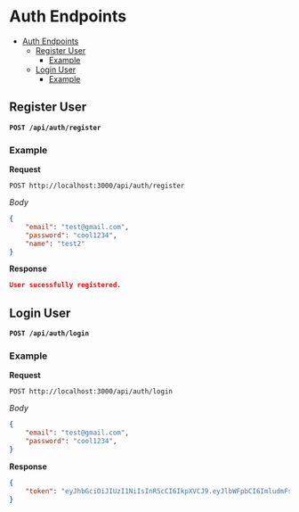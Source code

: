 # Auth Endpoints
- [Auth Endpoints](#auth-endpoints)
  - [Register User](#register-user)
    - [Example](#example)
  - [Login User](#login-user)
    - [Example](#example-1)
## Register User
**`POST /api/auth/register`**
### Example
**Request**
```http
POST http://localhost:3000/api/auth/register
```
*Body*
```json
{
    "email": "test@gmail.com",
    "password": "cool1234",
    "name": "test2"
}
```
**Response**
```json
User sucessfully registered.
```

## Login User
**`POST /api/auth/login`**
### Example
**Request**
```http
POST http://localhost:3000/api/auth/login
```
*Body*
```json
{
    "email": "test@gmail.com",
    "password": "cool1234",
}
```
**Response**
```json
{
    "token": "eyJhbGciOiJIUzI1NiIsInR5cCI6IkpXVCJ9.eyJlbWFpbCI6ImludmFsaWQxQGdtYWlsLmNvbSIsImlhdCI6MTYzNTU2NTI4NCwiZXhwIjoxNjM1NTc5Njg0fQ.wrVpgjngS_6bHS0Wpff5F0VbwYXYuQDNqSHnWPs5uc8"
}
```